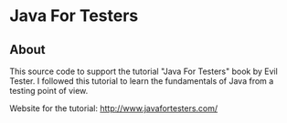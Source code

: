 Java For Testers
===============


About
-----

This source code to support the tutorial "Java For Testers" book by Evil Tester. I followed this tutorial to learn the fundamentals of Java from a testing point of view.



Website for the tutorial: http://www.javafortesters.com/
